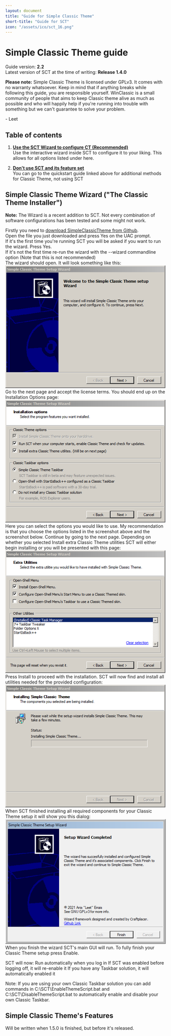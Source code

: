 ```yaml
---
layout: document
title: "Guide for Simple Classic Theme"
short-title: "Guide for SCT"
icon: "/assets/ico/sct_16.png"
---
```


# Simple Classic Theme guide

Guide version: **2.2**<br>
Latest version of SCT at the time of writing: **Release 1.4.0**

**Please note:** Simple Classic Theme is licensed under GPLv3. It comes with no warranty whatsoever. Keep in mind that if anything breaks while following this guide, you are responsible yourself. WinClassic is a small community of people that aims to keep Classic theme alive as much as possible and who will happily help if you're running into trouble with something but we can't guarantee to solve your problem. 

\- Leet

## Table of contents

1. [**Use the SCT Wizard to configure CT (Recommended)**](#wizard)<br>
   Use the interactive wizard inside SCT to configure it to your liking. This allows for all options listed under here.

2. [**Don't use SCT and its feature set**](./quickstart.md)<br>
    You can go to the quickstart guide linked above for additional methods for Classic Theme, not using SCT

<a name="wizard"></a>
## Simple Classic Theme Wizard ("The Classic Theme Installer")
**Note:** The Wizard is a recent addition to SCT. Not every combination of software configurations has been tested and some might not work.

Firstly you need to [download SimpleClassicTheme from Github](https://github.com/WinClassic/SimpleClassicTheme/releases/latest/download/SimpleClassicTheme.exe).<br>
Open the file you just downloaded and press Yes on the UAC prompt.<br>
If it's the first time you're running SCT you will be asked if you want to run the wizard. Press Yes.<br>
If it's not the first time re-run the wizard with the --wizard commandline option (Note that this is not recommended)<br>
The wizard should open. It will look something like this:<br>
<img src="/assets/img/sct_wizard_start.png"/><br>
Go to the next page and accept the license terms. You should end up on the Installation Options page:<br>
<img src="/assets/img/sct_wizard_installoptions.png"/><br>
Here you can select the options you would like to use. My recommendation is that you choose the options listed in the screenshot above and the screenshot below.
Continue by going to the next page. Depending on whether you selected Install extra Classic Theme utilities SCT will either begin installing or you will be presented with this page:<br>
<img src="/assets/img/sct_wizard_extrautilities.png"/><br>
Press Install to proceed with the installation. SCT will now find and install all utilities needed for the provided configuration:<br>
<img src="/assets/img/sct_wizard_installation.png"/><br>
When SCT finished installing all required components for your Classic Theme setup it will show you this dialog:<br>
<img src="/assets/img/sct_wizard_end.png"/><br>
When you finish the wizard SCT's main GUI will run. To fully finish your Classic Theme setup press Enable.

SCT will now:
Run automatically when you log in
If SCT was enabled before logging off, it will re-enable it
If you have any Taskbar solution, it will automatically enabled it

Note: If you are using your own Classic Taskbar solution you can add commands in C:\SCT\EnableThemeScript.bat and C:\SCT\DisableThemeScript.bat to automatically enable and disable your own Classic Taskbar.

<a name="features"></a>
## Simple Classic Theme's Features
Will be written when 1.5.0 is finished, but before it's released.
